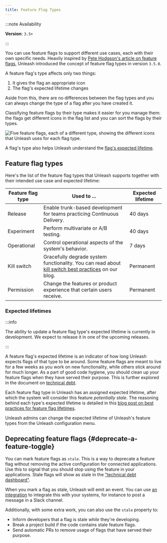 ```yaml
---
title: Feature Flag Types
---
```


:::note Availability

**Version**: `3.5+`

:::


You can use feature flags to support different use cases, each with their own specific needs. Heavily inspired by [Pete Hodgson's article on feature flags](https://martinfowler.com/articles/feature-toggles.html), Unleash introduced the concept of feature flag types in version `3.5.0`.

A feature flag's type affects only two things:
1. It gives the flag an appropriate icon
2. The flag's expected lifetime changes

Aside from this, there are no differences between the flag types and you can always change the type of a flag after you have created it.

Classifying feature flags by their type makes it easier for you manage them: the flags get different icons in the flag list and you can sort the flags by their types.

![Five feature flags, each of a different type, showing the different icons that Unleash uses for each flag type.](/img/toggle_type_icons.png "Feature flag type icons")

A flag's type also helps Unleash understand the [flag's expected lifetime](#expected-lifetimes).
## Feature flag types

Here's the list of the feature flag types that Unleash supports together with their intended use case and expected lifetime:

| Feature flag type | Used to ...                                                                                                                                                       | Expected lifetime |
|---------------------|-------------------------------------------------------------------------------------------------------------------------------------------------------------------|-------------------|
| Release             | Enable trunk-based development for teams practicing Continuous Delivery.                                                                                          | 40 days           |
| Experiment          | Perform multivariate or A/B testing.                                                                                                                              | 40 days           |
| Operational         | Control operational aspects of the system's behavior.                                                                                                             | 7 days            |
| Kill switch         | Gracefully degrade system functionality. You can read about [kill switch best practices](https://www.getunleash.io/blog/kill-switches-best-practice) on our blog. | Permanent         |
| Permission          | Change the features or product experience that certain users receive.                                                                                             | Permanent         |

### Expected lifetimes

:::info

The ability to update a feature flag type's expected lifetime is currently in development. We expect to release it in one of the upcoming releases.

:::

A feature flag's expected lifetime is an indicator of how long Unleash expects flags of that type to be around. Some feature flags are meant to live for a few weeks as you work on new functionality, while others stick around for much longer. As a part of good code hygiene, you should clean up your feature flags when they have served their purpose. This is further explored in the document on [technical debt](technical-debt.md).

Each feature flag type in Unleash has an assigned expected lifetime, after which the system will consider this feature _potentially stale_. The reasoning behind each type's expected lifetime is detailed in this [blog post on best practices for feature flag lifetimes](https://www.getunleash.io/blog/feature-toggle-life-time-best-practices).

Unleash admins can change the expected lifetime of Unleash's feature types from the Unleash configuration menu.


## Deprecating feature flags {#deprecate-a-feature-toggle}

You can mark feature flags as `stale`. This is a way to deprecate a feature flag without removing the active configuration for connected applications. Use this to signal that you should stop using the feature in your applications. Stale flags will show as stale in the ["technical debt dashboard"](technical-debt.md).

When you mark a flag as stale, Unleash will emit an event. You can use [an integration](integrations/integrations.md) to integrate this with your systems, for instance to post a message in a Slack channel.

Additionally, with some extra work, you can also use the `stale` property to:

- Inform developers that a flag is stale _while_ they're developing.
- Break a project build if the code contains stale feature flags.
- Send automatic PRs to remove usage of flags that have served their purpose.

